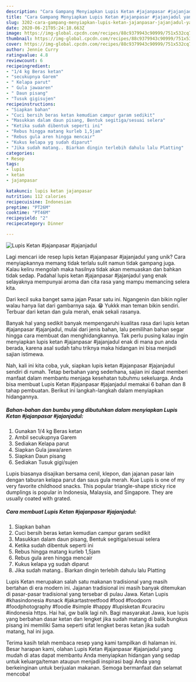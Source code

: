 ```yaml
---
description: "Cara Gampang Menyiapkan Lupis Ketan #jajanpasar #jajanjadul yang Enak Banget"
title: "Cara Gampang Menyiapkan Lupis Ketan #jajanpasar #jajanjadul yang Enak Banget"
slug: 3202-cara-gampang-menyiapkan-lupis-ketan-jajanpasar-jajanjadul-yang-enak-banget
date: 2020-06-21T05:24:18.663Z
image: https://img-global.cpcdn.com/recipes/88c9379943c90999/751x532cq70/lupis-ketan-jajanpasar-jajanjadul-foto-resep-utama.jpg
thumbnail: https://img-global.cpcdn.com/recipes/88c9379943c90999/751x532cq70/lupis-ketan-jajanpasar-jajanjadul-foto-resep-utama.jpg
cover: https://img-global.cpcdn.com/recipes/88c9379943c90999/751x532cq70/lupis-ketan-jajanpasar-jajanjadul-foto-resep-utama.jpg
author: Jennie Curry
ratingvalue: 4.8
reviewcount: 6
recipeingredient:
- "1/4 kg Beras ketan"
- "secukupnya Garem"
- " Kelapa parut"
- " Gula jawaaren"
- " Daun pisang"
- "Tusuk gigisujen"
recipeinstructions:
- "Siapkan bahan"
- "Cuci bersih beras ketan kemudian campur garam sedikit"
- "Masukkan dalam daun pisang, Bentuk segitiga/sesuai selera"
- "Ketika sudah dibentuk seperti ini"
- "Rebus hingga matang kurleb 1,5jam"
- "Rebus gula aren hingga mencair"
- "Kukus kelapa yg sudah diparut"
- "Jika sudah matang.. Biarkan dingin terlebih dahulu lalu Platting"
categories:
- Resep
tags:
- lupis
- ketan
- jajanpasar

katakunci: lupis ketan jajanpasar 
nutrition: 112 calories
recipecuisine: Indonesian
preptime: "PT26M"
cooktime: "PT46M"
recipeyield: "2"
recipecategory: Dinner

---
```



![Lupis Ketan #jajanpasar #jajanjadul](https://img-global.cpcdn.com/recipes/88c9379943c90999/751x532cq70/lupis-ketan-jajanpasar-jajanjadul-foto-resep-utama.jpg)

Lagi mencari ide resep lupis ketan #jajanpasar #jajanjadul yang unik? Cara menyiapkannya memang tidak terlalu sulit namun tidak gampang juga. Kalau keliru mengolah maka hasilnya tidak akan memuaskan dan bahkan tidak sedap. Padahal lupis ketan #jajanpasar #jajanjadul yang enak selayaknya mempunyai aroma dan cita rasa yang mampu memancing selera kita.

Dari kecil suka banget sama jajan Pasar satu ini. Ngangenin dan bikin ngiler walau hanya liat dari gambarnya saja. 😁 Yukkk man teman bikin sendiri. Terbuar dari ketan dan gula merah, enak sekali rasanya.

Banyak hal yang sedikit banyak mempengaruhi kualitas rasa dari lupis ketan #jajanpasar #jajanjadul, mulai dari jenis bahan, lalu pemilihan bahan segar hingga cara membuat dan menghidangkannya. Tak perlu pusing kalau ingin menyiapkan lupis ketan #jajanpasar #jajanjadul enak di mana pun anda berada, karena asal sudah tahu triknya maka hidangan ini bisa menjadi sajian istimewa.


Nah, kali ini kita coba, yuk, siapkan lupis ketan #jajanpasar #jajanjadul sendiri di rumah. Tetap berbahan yang sederhana, sajian ini dapat memberi manfaat dalam membantu menjaga kesehatan tubuhmu sekeluarga. Anda bisa membuat Lupis Ketan #jajanpasar #jajanjadul memakai 6 bahan dan 8 tahap pembuatan. Berikut ini langkah-langkah dalam menyiapkan hidangannya.

<!--inarticleads1-->

##### Bahan-bahan dan bumbu yang dibutuhkan dalam menyiapkan Lupis Ketan #jajanpasar #jajanjadul:

1. Gunakan 1/4 kg Beras ketan
1. Ambil secukupnya Garem
1. Sediakan  Kelapa parut
1. Siapkan  Gula jawa/aren
1. Siapkan  Daun pisang
1. Sediakan Tusuk gigi/sujen


Lupis biasanya disajikan bersama cenil, klepon, dan jajanan pasar lain dengan taburan kelapa parut dan saus gula merah. Kue Lupis is one of my very favorite childhood snacks. This popular triangle-shape sticky rice dumplings is popular in Indonesia, Malaysia, and Singapore. They are usually coated with grated. 

<!--inarticleads2-->

##### Cara membuat Lupis Ketan #jajanpasar #jajanjadul:

1. Siapkan bahan
1. Cuci bersih beras ketan kemudian campur garam sedikit
1. Masukkan dalam daun pisang, Bentuk segitiga/sesuai selera
1. Ketika sudah dibentuk seperti ini
1. Rebus hingga matang kurleb 1,5jam
1. Rebus gula aren hingga mencair
1. Kukus kelapa yg sudah diparut
1. Jika sudah matang.. Biarkan dingin terlebih dahulu lalu Platting


Lupis Ketan merupakan salah satu makanan tradisional yang masih bertahan di era modern ini. Jajanan tradisional ini masih banyak ditemukan di pasar-pasar tradisional yang tersebar di pulau Jawa. Ketan Lupis #khasindonesia #snack #jakartastreetfood #food #foodporn #foodphotography #foodie #simple #happy #lupisketan #curaciru #indonesia https. Hai hai, gw balik lagi nih. Bagi masyarakat Jawa, kue lupis yang berbahan dasar ketan dan lengket jika sudah matang di balik bungkus pisang ini memiliki Sama seperti sifat lengket beras ketan jika sudah matang, hal ini juga. 

Terima kasih telah membaca resep yang kami tampilkan di halaman ini. Besar harapan kami, olahan Lupis Ketan #jajanpasar #jajanjadul yang mudah di atas dapat membantu Anda menyiapkan hidangan yang sedap untuk keluarga/teman ataupun menjadi inspirasi bagi Anda yang berkeinginan untuk berjualan makanan. Semoga bermanfaat dan selamat mencoba!
